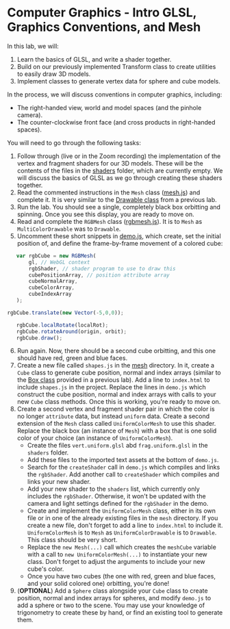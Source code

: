 # Computer Graphics - Intro GLSL, Graphics Conventions, and Mesh

In this lab, we will:

1. Learn the basics of GLSL, and write a shader together.
2. Build on our previously implemented Transform class to create utilities to easily draw 3D models.
3. Implement classes to generate vertex data for sphere and cube models.

In the process, we will discuss conventions in computer graphics, including:

* The right-handed view, world and model spaces (and the pinhole camera).
* The counter-clockwise front face (and cross products in right-handed spaces).

You will need to go through the following tasks:

1. Follow through (live or in the Zoom recording) the implementation of the vertex and fragment shaders for our 3D models. These will be the contents of the files in the [shaders](./lab/shaders) folder, which are currently empty. We will discuss the basics of GLSL as we go through creating these shaders together.
2. Read the commented instructions in the `Mesh` class ([mesh.js](./lab/mesh/mesh.js)) and complete it. It is very similar to the [Drawable class](https://github.com/arewhyaeenn/GRAPHICS_2D_WORLD/blob/master/lab/drawables/drawable.js) from a previous lab.
3. Run the lab. You should see a single, completely black box orbitting and spinning. Once you see this display, you are ready to move on.
4. Read and complete the `RGBMesh` class ([rgbmesh.js](./lab/mesh/rgbmesh.js)). It is to `Mesh` as `MultiColorDrawable` was to `Drawable`.
5. Uncomment these short snippets in [demo.js](./lab/demo.js), which create, set the initial position of, and define the frame-by-frame movement of a colored cube:

 ```javascript
	var rgbCube = new RGBMesh(
		gl, // WebGL context
		rgbShader, // shader program to use to draw this
		cubePositionArray, // position attribute array
		cubeNormalArray,
		cubeColorArray,
		cubeIndexArray
	);
 ```
 ```javascript
 rgbCube.translate(new Vector(-5,0,0));
 ```

 ```javascript
	rgbCube.localRotate(localRot);
	rgbCube.rotateAround(origin, orbit);
	rgbCube.draw();
 ```
6. Run again. Now, there should be a second cube orbitting, and this one should have red, green and blue faces.
7. Create a new file called `shapes.js` in the [mesh](./lab/mesh) directory. In it, create a `Cube` class to generate cube position, normal and index arrays (similar to the [Box class](https://github.com/arewhyaeenn/GRAPHICS_2D_WORLD/blob/master/lab/drawables/shapes.js) provided in a previous lab). Add a line to `index.html` to include `shapes.js` in the project. Replace the lines in `demo.js` which construct the cube position, normal and index arrays with calls to your new `Cube` class methods. Once this is working, you're ready to move on.
8. Create a second vertex and fragment shader pair in which the color is no longer `attribute` data, but instead `uniform` data. Create a second extension of the `Mesh` class called `UniformColorMesh` to use this shader. Replace the black box (an instance of `Mesh`) with a box that is one solid color of your choice (an instance of `UniformColorMesh`).
	* Create the files `vert.uniform.glsl` abd `frag.uniform.glsl` in the `shaders` folder.
	* Add these files to the imported text assets at the bottom of `demo.js`.
	* Search for the `createShader` call in `demo.js` which compiles and links the `rgbShader`. Add another call to `createShader` which compiles and links your new shader.
	* Add your new shader to the `shaders` list, which currently only includes the `rgbShader`. Otherwise, it won't be updated with the camera and light settings defined for the `rgbShader` in the demo.
	* Create and implement the `UniformColorMesh` class, either in its own file or in one of the already existing files in the `mesh` directory. If you create a new file, don't forget to add a line to `index.html` to include it. `UniformColorMesh` is to `Mesh` as `UniformColorDrawable` is to `Drawable`. This class should be very short.
	* Replace the `new Mesh(...)` call which creates the `meshCube` variable with a call to `new UniformColorMesh(...)` to instantiate your new class. Don't forget to adjust the arguments to include your new cube's color.
	* Once you have two cubes (the one with red, green and blue faces, and your solid colored one) orbitting, you're done!
9. (**OPTIONAL**) Add a `Sphere` class alongside your `Cube` class to create position, normal and index arrays for spheres, and modify `demo.js` to add a sphere or two to the scene. You may use your knowledge of trigonometry to create these by hand, or find an existing tool to generate them.
